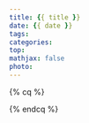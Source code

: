 ```yaml
---
title: {{ title }}
date: {{ date }}
tags: 
categories: 
top: 
mathjax: false
photo: 
---
```




{% cq %}



{% endcq %}

<!-- more -->

<br>

